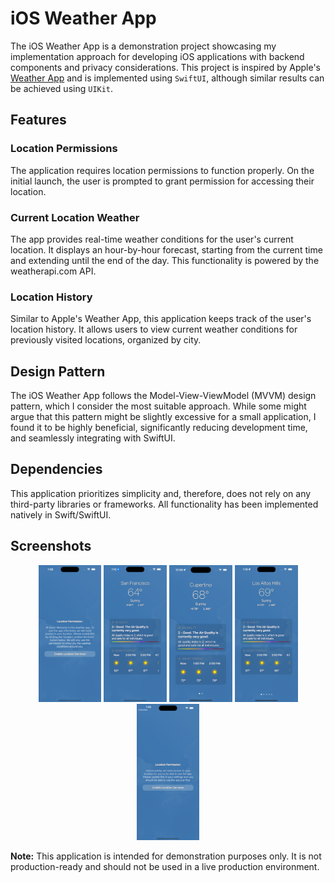 # iOS Weather App

The iOS Weather App is a demonstration project showcasing my implementation approach for developing iOS applications with backend components and privacy considerations. This project is inspired by Apple's [Weather App](https://apps.apple.com/us/app/weather/id1069513131) and is implemented using `SwiftUI`, although similar results can be achieved using `UIKit`.

## Features

### Location Permissions
The application requires location permissions to function properly. On the initial launch, the user is prompted to grant permission for accessing their location.

### Current Location Weather
The app provides real-time weather conditions for the user's current location. It displays an hour-by-hour forecast, starting from the current time and extending until the end of the day. This functionality is powered by the weatherapi.com API.

### Location History
Similar to Apple's Weather App, this application keeps track of the user's location history. It allows users to view current weather conditions for previously visited locations, organized by city.

## Design Pattern

The iOS Weather App follows the Model-View-ViewModel (MVVM) design pattern, which I consider the most suitable approach. While some might argue that this pattern might be slightly excessive for a small application, I found it to be highly beneficial, significantly reducing development time, and seamlessly integrating with SwiftUI.

## Dependencies

This application prioritizes simplicity and, therefore, does not rely on any third-party libraries or frameworks. All functionality has been implemented natively in Swift/SwiftUI.

## Screenshots

<p align="center">
    <img src="Assets/screenshot-1.png" alt="Location Prompt" width="20%">
    <img src="Assets/screenshot-2.png" alt="Single City View" width="20%">
    <img src="Assets/screenshot-3.png" alt="Double City View" width="20%">
    <img src="Assets/screenshot-4.png" alt="Multiple City View" width="20%">
    <img src="Assets/screenshot-5.png" alt="Location Services Disabled" width="20%">
</p>

**Note:** This application is intended for demonstration purposes only. It is not production-ready and should not be used in a live production environment.

